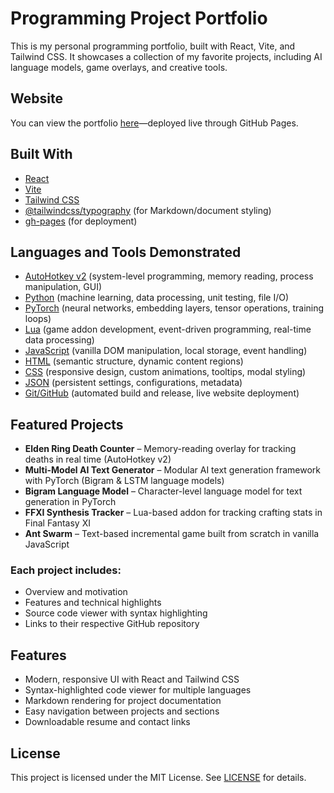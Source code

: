 # Programming Project Portfolio

This is my personal programming portfolio, built with React, Vite, and Tailwind CSS. It showcases a collection of my favorite projects, including AI language models, game overlays, and creative tools.

## Website

You can view the portfolio [here](https://yosna.github.io/Kody-James-Portfolio/)—deployed live through GitHub Pages.

## Built With

- [React](https://reactjs.org/)
- [Vite](https://vitejs.dev/)
- [Tailwind CSS](https://tailwindcss.com/)
- [@tailwindcss/typography](https://tailwindcss.com/docs/typography-plugin) (for Markdown/document styling)
- [gh-pages](https://www.npmjs.com/package/gh-pages) (for deployment)

## Languages and Tools Demonstrated

- [AutoHotkey v2](https://www.autohotkey.com) (system-level programming, memory reading, process manipulation, GUI)
- [Python](https://www.python.org) (machine learning, data processing, unit testing, file I/O)
- [PyTorch](https://pytorch.org) (neural networks, embedding layers, tensor operations, training loops)
- [Lua](https://www.lua.org) (game addon development, event-driven programming, real-time data processing)
- [JavaScript](https://developer.mozilla.org/en-US/docs/Web/JavaScript) (vanilla DOM manipulation, local storage, event handling)
- [HTML](https://developer.mozilla.org/en-US/docs/Web/HTML) (semantic structure, dynamic content regions)
- [CSS](https://developer.mozilla.org/en-US/docs/Web/CSS) (responsive design, custom animations, tooltips, modal styling)
- [JSON](https://www.json.org/json-en.html) (persistent settings, configurations, metadata)
- [Git/GitHub](https://github.com) (automated build and release, live website deployment)

## Featured Projects

- **Elden Ring Death Counter** – Memory-reading overlay for tracking deaths in real time (AutoHotkey v2)
- **Multi-Model AI Text Generator** – Modular AI text generation framework with PyTorch (Bigram & LSTM language models)
- **Bigram Language Model** – Character-level language model for text generation in PyTorch
- **FFXI Synthesis Tracker** – Lua-based addon for tracking crafting stats in Final Fantasy XI
- **Ant Swarm** – Text-based incremental game built from scratch in vanilla JavaScript

### Each project includes:

- Overview and motivation
- Features and technical highlights
- Source code viewer with syntax highlighting
- Links to their respective GitHub repository

## Features

- Modern, responsive UI with React and Tailwind CSS
- Syntax-highlighted code viewer for multiple languages
- Markdown rendering for project documentation
- Easy navigation between projects and sections
- Downloadable resume and contact links

## License

This project is licensed under the MIT License.
See [LICENSE](https://github.com/Yosna/Kody-James-Portfolio/blob/main/LICENSE) for details.
